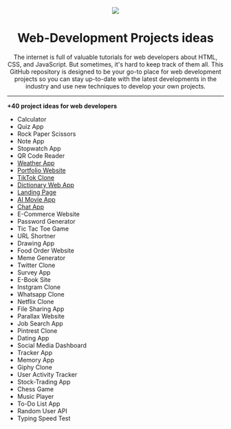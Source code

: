 <div align="center">
<img src="https://media.giphy.com/media/L8K62iTDkzGX6/giphy.gif"/>
<h1>Web-Development Projects ideas</h1>
<p>The internet is full of valuable tutorials for web developers about HTML, CSS, and JavaScript. But sometimes, it's hard to keep track of them all. This GitHub repository is designed to be your go-to place for web development projects so you can stay up-to-date with the latest developments in the industry and use new techniques to develop your own projects.</p>
</div>

---

**+40 project ideas for web developers**

- Calculator
- Quiz App
- Rock Paper Scissors
- Note App
- Stopwatch App
- QR Code Reader
- [Weather App](https://github.com/shemmee/Weather-App)
- [Portfolio Website](https://github.com/s-shemmee/my-portfolio-website)
- [TikTok Clone](https://github.com/shemmee/TikTok-UI-Clone)
- [Dictionary Web App](https://github.com/shemmee/Dictionary-React-App)
- [Landing Page](https://github.com/shemmee/NFT-Portfolio-Landing-Page)
- [AI Movie App](https://github.com/s-shemmee/MoviePitch)
- [Chat App](https://github.com/s-shemmee/ChatNow)
- E-Commerce Website
- Password Generator
- Tic Tac Toe Game
- URL Shortner
- Drawing App
- Food Order Website
- Meme Generator
- Twitter Clone
- Survey App
- E-Book Site
- Instgram Clone
- Whatsapp Clone
- Netflix Clone
- File Sharing App
- Parallax Website
- Job Search App
- Pintrest Clone
- Dating App
- Social Media Dashboard
- Tracker App
- Memory App
- Giphy Clone
- User Activity Tracker
- Stock-Trading App
- Chess Game
- Music Player
- To-Do List App
- Random User API
- Typing Speed Test
